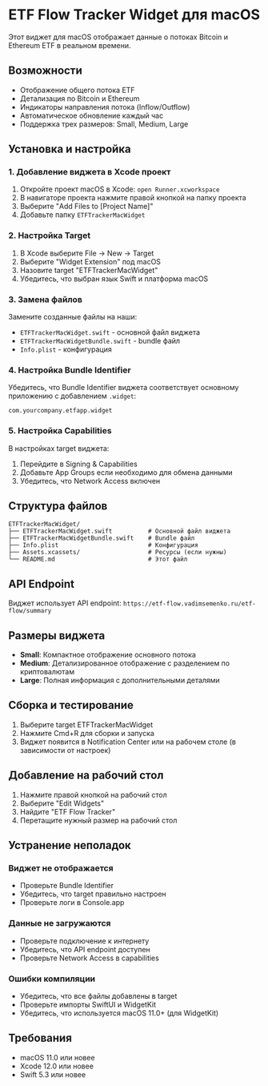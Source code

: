 # ETF Flow Tracker Widget для macOS

Этот виджет для macOS отображает данные о потоках Bitcoin и Ethereum ETF в реальном времени.

## Возможности

- Отображение общего потока ETF
- Детализация по Bitcoin и Ethereum
- Индикаторы направления потока (Inflow/Outflow)
- Автоматическое обновление каждый час
- Поддержка трех размеров: Small, Medium, Large

## Установка и настройка

### 1. Добавление виджета в Xcode проект

1. Откройте проект macOS в Xcode: `open Runner.xcworkspace`
2. В навигаторе проекта нажмите правой кнопкой на папку проекта
3. Выберите "Add Files to [Project Name]"
4. Добавьте папку `ETFTrackerMacWidget`

### 2. Настройка Target

1. В Xcode выберите File → New → Target
2. Выберите "Widget Extension" под macOS
3. Назовите target "ETFTrackerMacWidget"
4. Убедитесь, что выбран язык Swift и платформа macOS

### 3. Замена файлов

Замените созданные файлы на наши:

- `ETFTrackerMacWidget.swift` - основной файл виджета
- `ETFTrackerMacWidgetBundle.swift` - bundle файл
- `Info.plist` - конфигурация

### 4. Настройка Bundle Identifier

Убедитесь, что Bundle Identifier виджета соответствует основному приложению с добавлением `.widget`:

```
com.yourcompany.etfapp.widget
```

### 5. Настройка Capabilities

В настройках target виджета:

1. Перейдите в Signing & Capabilities
2. Добавьте App Groups если необходимо для обмена данными
3. Убедитесь, что Network Access включен

## Структура файлов

```
ETFTrackerMacWidget/
├── ETFTrackerMacWidget.swift          # Основной файл виджета
├── ETFTrackerMacWidgetBundle.swift    # Bundle файл
├── Info.plist                         # Конфигурация
├── Assets.xcassets/                   # Ресурсы (если нужны)
└── README.md                          # Этот файл
```

## API Endpoint

Виджет использует API endpoint: `https://etf-flow.vadimsemenko.ru/etf-flow/summary`

## Размеры виджета

- **Small**: Компактное отображение основного потока
- **Medium**: Детализированное отображение с разделением по криптовалютам
- **Large**: Полная информация с дополнительными деталями

## Сборка и тестирование

1. Выберите target ETFTrackerMacWidget
2. Нажмите Cmd+R для сборки и запуска
3. Виджет появится в Notification Center или на рабочем столе (в зависимости от настроек)

## Добавление на рабочий стол

1. Нажмите правой кнопкой на рабочий стол
2. Выберите "Edit Widgets"
3. Найдите "ETF Flow Tracker"
4. Перетащите нужный размер на рабочий стол

## Устранение неполадок

### Виджет не отображается

- Проверьте Bundle Identifier
- Убедитесь, что target правильно настроен
- Проверьте логи в Console.app

### Данные не загружаются

- Проверьте подключение к интернету
- Убедитесь, что API endpoint доступен
- Проверьте Network Access в capabilities

### Ошибки компиляции

- Убедитесь, что все файлы добавлены в target
- Проверьте импорты SwiftUI и WidgetKit
- Убедитесь, что используется macOS 11.0+ (для WidgetKit)

## Требования

- macOS 11.0 или новее
- Xcode 12.0 или новее
- Swift 5.3 или новее
